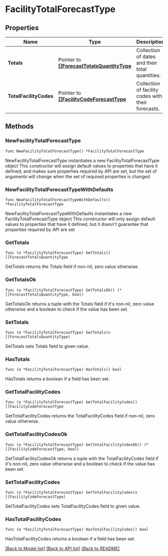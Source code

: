 # FacilityTotalForecastType

## Properties

Name | Type | Description | Notes
------------ | ------------- | ------------- | -------------
**Totals** | Pointer to [**[]ForecastTotalsQuantityType**](ForecastTotalsQuantityType.md) | Collection of dates and their total quantities. | [optional] 
**TotalFacilityCodes** | Pointer to [**[]FacilityCodeForecastType**](FacilityCodeForecastType.md) | Collection of facility codes with their forecasts. | [optional] 

## Methods

### NewFacilityTotalForecastType

`func NewFacilityTotalForecastType() *FacilityTotalForecastType`

NewFacilityTotalForecastType instantiates a new FacilityTotalForecastType object
This constructor will assign default values to properties that have it defined,
and makes sure properties required by API are set, but the set of arguments
will change when the set of required properties is changed

### NewFacilityTotalForecastTypeWithDefaults

`func NewFacilityTotalForecastTypeWithDefaults() *FacilityTotalForecastType`

NewFacilityTotalForecastTypeWithDefaults instantiates a new FacilityTotalForecastType object
This constructor will only assign default values to properties that have it defined,
but it doesn't guarantee that properties required by API are set

### GetTotals

`func (o *FacilityTotalForecastType) GetTotals() []ForecastTotalsQuantityType`

GetTotals returns the Totals field if non-nil, zero value otherwise.

### GetTotalsOk

`func (o *FacilityTotalForecastType) GetTotalsOk() (*[]ForecastTotalsQuantityType, bool)`

GetTotalsOk returns a tuple with the Totals field if it's non-nil, zero value otherwise
and a boolean to check if the value has been set.

### SetTotals

`func (o *FacilityTotalForecastType) SetTotals(v []ForecastTotalsQuantityType)`

SetTotals sets Totals field to given value.

### HasTotals

`func (o *FacilityTotalForecastType) HasTotals() bool`

HasTotals returns a boolean if a field has been set.

### GetTotalFacilityCodes

`func (o *FacilityTotalForecastType) GetTotalFacilityCodes() []FacilityCodeForecastType`

GetTotalFacilityCodes returns the TotalFacilityCodes field if non-nil, zero value otherwise.

### GetTotalFacilityCodesOk

`func (o *FacilityTotalForecastType) GetTotalFacilityCodesOk() (*[]FacilityCodeForecastType, bool)`

GetTotalFacilityCodesOk returns a tuple with the TotalFacilityCodes field if it's non-nil, zero value otherwise
and a boolean to check if the value has been set.

### SetTotalFacilityCodes

`func (o *FacilityTotalForecastType) SetTotalFacilityCodes(v []FacilityCodeForecastType)`

SetTotalFacilityCodes sets TotalFacilityCodes field to given value.

### HasTotalFacilityCodes

`func (o *FacilityTotalForecastType) HasTotalFacilityCodes() bool`

HasTotalFacilityCodes returns a boolean if a field has been set.


[[Back to Model list]](../README.md#documentation-for-models) [[Back to API list]](../README.md#documentation-for-api-endpoints) [[Back to README]](../README.md)


